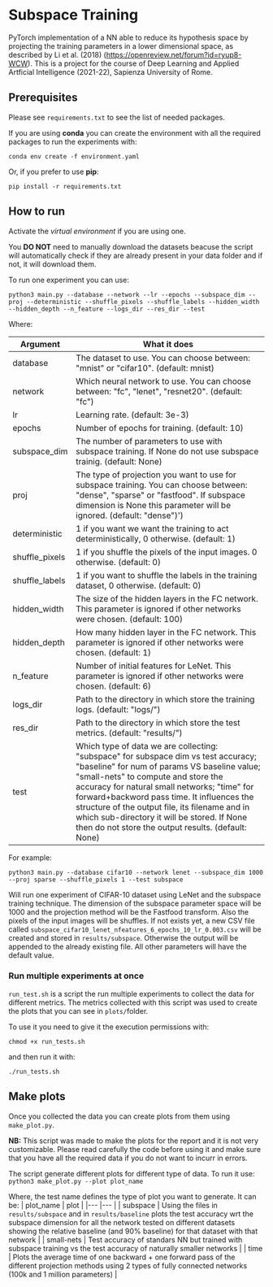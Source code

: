 # Subspace Training
PyTorch implementation of a NN able to reduce its hypothesis space by projecting the training parameters in a lower dimensional space, as described by Li et al. (2018) (https://openreview.net/forum?id=ryup8-WCW). This is a project for the course of Deep Learning and Applied Artficial Intelligence (2021-22), Sapienza University of Rome.

## Prerequisites
Please see ```requirements.txt``` to see the list of needed packages.

If you are using __conda__ you can create the environment with all the required packages to run the experiments with:
```
conda env create -f environment.yaml
```

Or, if you prefer to use __pip__:
```
pip install -r requirements.txt
```

## How to run
Activate the _virtual environment_ if you are using one.

You __DO NOT__ need to manually download the datasets beacuse the script will automatically check if they are already present in your data folder and if not, it will download them.

To run one experiment you can use:

```
python3 main.py --database --network --lr --epochs --subspace_dim --proj --deterministic --shuffle_pixels --shuffle_labels --hidden_width --hidden_depth --n_feature --logs_dir --res_dir --test
```
Where:

| Argument 	| What it does 	|
|---	|---	|
| database  | The dataset to use. You can choose between: "mnist" or "cifar10". (default: mnist) |
| network | Which neural network to use. You can choose between: "fc", "lenet", "resnet20". (default: "fc") |
| lr  | Learning rate. (default: 3e-3)  |
| epochs  | Number of epochs for training. (default: 10)  |
| subspace_dim  | The number of parameters to use with subspace training. If None do not use subspace trainig. (default: None) |
| proj  | The type of projection you want to use for subspace training. You can choose between: "dense", "sparse" or "fastfood". If subspace dimension is None this parameter will be ignored. (default: "dense")') |
| deterministic | 1 if you want we want the training to act deterministically, 0 otherwise. (default: 1) |
| shuffle_pixels  | 1 if you shuffle the pixels of the input images. 0 otherwise. (default: 0) |
| shuffle_labels  | 1 if you want to shuffle the labels in the training dataset, 0 otherwise. (default: 0)  |
| hidden_width  | The size of the hidden layers in the FC network. This parameter is ignored if other networks were chosen. (default: 100)  |
| hidden_depth  | How many hidden layer in the FC network. This parameter is ignored if other networks were chosen. (default: 1)  |
| n_feature  | Number of initial features for LeNet. This parameter is ignored if other networks were chosen. (default: 6)  |
| logs_dir  | Path to the directory in which store the training logs. (default: "logs/")  |
| res_dir  | Path to the directory in which store the test metrics. (default: "results/")  |
| test  | Which type of data we are collecting: "subspace" for subspace dim vs test accuracy; "baseline" for num of params VS baseline value; "small-nets" to compute and store the accuracy for natural small networks; "time" for forward+backword pass time. It influences the structure of the output file, its filename and in which sub-directory it will be stored. If None then do not store the output results. (default: None)  |

For example: 
```
python3 main.py --database cifar10 --network lenet --subspace_dim 1000 --proj sparse --shuffle_pixels 1 --test subspace
```
Will run one experiment of CIFAR-10 dataset using LeNet and the subspace training technique. The dimension of the subspace parameter space will be 1000 and the projection method will be the Fastfood transform. Also the pixels of the input images will be shuffles. If not exists yet, a new CSV file called ```subspace_cifar10_lenet_nfeatures_6_epochs_10_lr_0.003.csv``` will be created and stored in ```results/subspace```. Otherwise the output will be appended to the already existing file.
All other parameters will have the default value.

### Run multiple experiments at once
```run_test.sh``` is a script the run multiple experiments to collect the data for different metrics. The metrics collected with this script was used to create the plots that you can see in ```plots/```folder.

To use it you need to give it the execution permissions with:
```
chmod +x run_tests.sh
```

and then run it with:
```
./run_tests.sh
```

## Make plots
Once you collected the data you can create plots from them using ```make_plot.py```.

__NB:__ This script was made to make the plots for the report and it is not very customizable. Please read carefully the code before using it and make sure that you have all the required data if you do not want to incurr in errors.

The script generate different plots for different type of data.
To run it use:
```python3 make_plot.py --plot plot_name```

Where, the test name defines the type of plot you want to generate. It can be:
| plot_name 	| plot 	|
|---	|---	|
| subspace  | Using the files in ```results/subspace``` and in ```results/baseline``` plots the test accuracy wrt the subspace dimension for all the network tested on different datasets showing the relative baseline (and 90% baseline) for that dataset with that network |
| small-nets | Test accuracy of standars NN but trained with subspace training vs the test accuracy of naturally smaller networks |
| time  | Plots the average time of one backward + one forward pass of the different projection methods using 2 types of fully connected networks (100k and 1 million parameters) |
